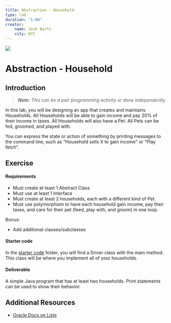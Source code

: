 ```yaml
---
title: Abstraction - Household
type: lab
duration: "1:00"
creator:
    name: Josh Bartz
    city: NYC
---
```


![](https://ga-dash.s3.amazonaws.com/production/assets/logo-9f88ae6c9c3871690e33280fcf557f33.png)

# Abstraction - Household

## Introduction

> ***Note:*** _This can be a pair programming activity or done independently._

In this lab, you will be designing an app that creates and maintains Households. All Households will be able to gain income and pay 20% of their income in taxes. All Households will also have a Pet. All Pets can be fed, groomed, and played with.

You can express the state or action of something by printing messages to the command line, such as "Household sells X to gain income" or "Play fetch".

## Exercise

#### Requirements

- Must create at least 1 Abstract Class
- Must use at least 1 Interface
- Must create at least 2 households, each with a different kind of Pet.
- Must use polymorphism to have each household gain income, pay their taxes, and care for their pet (feed, play with, and groom) in one loop.

Bonus:

- Add additional classes/subclasses

#### Starter code

In the [starter code](starter-code) folder, you will find a Driver class with the main method. This class will be where you implement all of your households.

#### Deliverable

A simple Java program that has at least two households. Print statements can be used to show their behavior.


## Additional Resources

- [Oracle Docs on Lists](https://docs.oracle.com/javase/8/docs/api/java/util/List.html)
